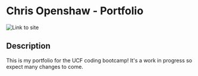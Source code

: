 # Chris Openshaw - Portfolio

![Link to site]()

## Description

This is my portfolio for the UCF coding bootcamp! It's a work in progress so expect many changes to come.
